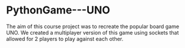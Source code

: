 # PythonGame---UNO

The aim of this course project was to recreate the popular board game UNO. We created a multiplayer version of this game using sockets that allowed for 2 players to play against each other. 
